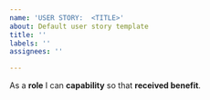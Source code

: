 ```yaml
---
name: 'USER STORY:  <TITLE>'
about: Default user story template
title: ''
labels: ''
assignees: ''

---
```


As a **role** I can **capability** so that **received benefit**.
